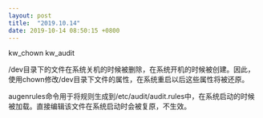 ```yaml
---
layout: post
title:  "2019.10.14"
date: 2019-10-14 08:50:15 +0800   
---
```


kw_chown
kw_audit

/dev目录下的文件在系统关机的时候被删除，在系统开机的时候被创建。因此，使用chown修改/dev目录下文件的属性，在系统重启以后这些属性将被还原。

augenrules命令用于将规则生成到/etc/audit/audit.rules中，在系统启动的时候被加载。直接编辑该文件在系统启动时会被复原，不生效。
